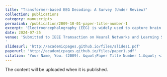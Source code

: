 ```yaml
---
title: "Transformer-based EEG Decoding: A Survey (Under Review)"
collection: publications
category: manuscripts
permalink: /publication/2009-10-01-paper-title-number-1
excerpt: 'Electroencephalography (EEG) is widely used to capture brain activity, and decoding EEG signals is crucial for brain-computer interfaces (BCIs). Traditional machine learning methods are being surpassed by deep learning, particularly Transformers, which excel in handling sequential data. This article reviews the latest applications of Transformers in EEG decoding, detailing their integration with other deep learning techniques and the evolution of model architectures. It also discusses the current challenges and future prospects in this rapidly evolving field, aiming to provide insights and guidance for future research.'
date: 2024-07-25
venue: 'Submitted to IEEE Transaction on Neural Networks and Learning Systems.
'
slidesurl: 'http://academicpages.github.io/files/slides1.pdf'
paperurl: 'http://academicpages.github.io/files/paper1.pdf'
citation: 'Your Name, You. (2009). &quot;Paper Title Number 1.&quot; <i>Journal 1</i>. 1(1).'
---
```


The content will be uploaded when it is published.


